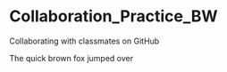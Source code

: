 # Collaboration_Practice_BW

Collaborating with classmates on GitHub

The quick brown fox jumped over

